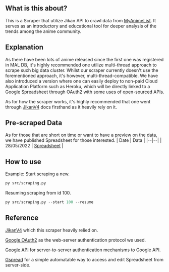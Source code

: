 
## What is this about?
This is a Scraper that utilize Jikan API to crawl data from [MyAnimeList](https://myanimelist.net/). It serves as an introductory and educational tool for deeper analysis of the trends among the anime community.

## Explanation
As there have been lots of anime released since the first one was registered in MAL DB, it's highly recommended one utilize multi-thread approach to scrape such big data cluster. Whilst our scraper currently doesn't use the forementioned approach, it's however, multi-thread-compatible. We have also introduced a version where one can easily deploy to non-paid Cloud Application Platform such as Heroku, which will be directly linked to a Google Spreadsheet through OAuth2 with some uses of open-sourced APIs.

As for how the scraper works, it's highly recommended that one went through [JikanV4](https://docs.api.jikan.moe/) docs firsthand as it heavily rely on it. 
## Pre-scraped Data
As for those that are short on time or want to have a preview on the data, we have published Spreadsheet for those interested.
| Date |  Data |
|--|--|
| 28/05/2022 | [Spreadsheet](https://docs.google.com/spreadsheets/d/1Jltxga8HA-umRwDb2RUchbAypcDCcYs4qHg8hu0U_gM/edit?usp=sharing) |

## How to use
Example:
Start scraping a new.
```py
py src/scraping.py
```
Resuming scraping from id 100.
```py
py src/scraping.py --start 100 --resume
```
## Reference
[JikanV4](https://docs.api.jikan.moe/) which this scraper heavily relied on.

[Google OAuth2](https://developers.google.com/identity/protocols/oauth2) as the web-server authentication protocol we used.

[Google API](https://github.com/googleapis/google-auth-library-python) for server-to-server authentication mechanisms to Google API.

[Gspread](https://github.com/burnash/gspread) for a simple automatable way to access and edit Spreadsheet from server-side.

